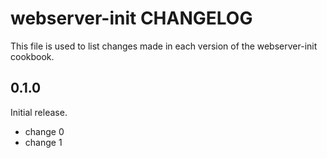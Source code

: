 # webserver-init CHANGELOG

This file is used to list changes made in each version of the webserver-init cookbook.

## 0.1.0

Initial release.

- change 0
- change 1
